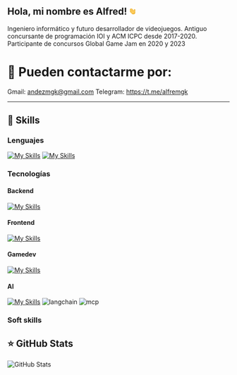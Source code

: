 ## Hola, mi nombre es Alfred! ![wave](https://raw.githubusercontent.com/Readme-Workflows/Readme-Icons/main/icons/gifs/wave.gif)


Ingeniero informático y futuro desarrollador de videojuegos. Antiguo concursante de programación IOI y ACM ICPC desde 2017-2020. Participante de concursos Global Game Jam en 2020 y 2023

# 💬 Pueden contactarme por: 
Gmail: andezmgk@gmail.com
Telegram: https://t.me/alfremgk

---

## 🚀 Skills

### Lenguajes
[![My Skills](https://skillicons.dev/icons?i=html,css)](https://skillicons.dev)
[![My Skills](https://skillicons.dev/icons?i=js,c,cpp,cs,java,python,dart,php)](https://skillicons.dev)

### Tecnologías
#### Backend
[![My Skills](https://skillicons.dev/icons?i=django,fastapi,express,laravel)](https://skillicons.dev)
#### Frontend
[![My Skills](https://skillicons.dev/icons?i=react,next,flutter,htmx)](https://skillicons.dev)
#### Gamedev
[![My Skills](https://skillicons.dev/icons?i=godot,unity,gamemakerstudio)](https://skillicons.dev)
#### AI
[![My Skills](https://skillicons.dev/icons?i=sklearn,tensorflow)](https://skillicons.dev)
<img width="48" height="48" alt="langchain" src="https://github.com/user-attachments/assets/3cf655a6-5844-4b73-b318-70d1da83ba26" />
<img width="48" height="48" alt="mcp" src="https://github.com/user-attachments/assets/cf2321b9-1826-49db-b115-036f97889537" />




### Soft skills

## ⭐ GitHub Stats

![GitHub Stats](https://github-readme-stats.vercel.app/api?username=RedAlf121&show_icons=true)
